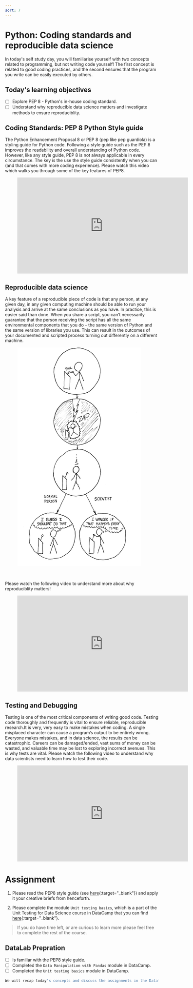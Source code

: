```yaml
---
sort: 7
---
```


# Python: Coding standards and reproducible data science

In today's self study day, you will familiarise yourself with two concepts related to programming, but not writing code yourself! The first concept is related to good coding practices, and the second ensures that the program you write can be easily executed by others.

## Today's learning objectives

- [ ] Explore PEP 8 - Python's in-house coding standard.
- [ ] Understand why reproducible data science matters and investigate methods to ensure reproduciblity.

## Coding Standards: PEP 8 Python Style guide

The Python Enhancement Proposal 8 or PEP 8 (pep like pep guardiola) is a styling guide for Python code. Following a style guide such as the PEP 8 improves the readability and overall understanding of Python code. However, like any style guide, PEP 8 is not always applicable in every circumstance. The key is the use the style guide consistently when you can (and that comes with more coding experience). Please watch this video which walks you through some of the key features of PEP8.

<!-- blank line -->
<figure class="video_container">
<iframe width="560" height="315" src="https://www.youtube.com/embed/Sm0wwmEwqpI" title="YouTube video player" frameborder="0" allow="accelerometer; autoplay; clipboard-write; encrypted-media; gyroscope; picture-in-picture" allowfullscreen></iframe>
</figure>
<!-- blank line -->

## Reproducible data science
A key feature of a reproducible piece of code is that any person, at any given day, in any given computing machine should be able to run your analysis and arrive at the same conclusions as you have. In practice, this is easier said than done. When you share a script, you can’t necessarily guarantee that the person receiving the script has all the same environmental components that you do – the same version of Python and the same version of libraries you use. This can result in the outcomes of your documented and scripted process turning out differently on a different machine.

<figure>
    <img src=".\assets\reproduce.PNG" />
</figure>
<br>

Please watch the following video to understand more about why reproduciblity matters!

<!-- blank line -->
<figure class="video_container">
<iframe width="560" height="315" src="https://www.youtube.com/embed/7KJdpxhmkAQ?controls=0" title="YouTube video player" frameborder="0" allow="accelerometer; autoplay; clipboard-write; encrypted-media; gyroscope; picture-in-picture" allowfullscreen></iframe>
</figure>
<!-- blank line -->

## Testing and Debugging

Testing is one of the most critical components of writing good code. Testing code thoroughly and frequently is vital to ensure reliable, reproducible research.It is very, very easy to make mistakes when coding. A single misplaced character can cause a program’s output to be entirely wrong.  Everyone makes mistakes, and in data science, the results can be catastrophic. Careers can be damaged/ended, vast sums of money can be wasted, and valuable time may be lost to exploring incorrect avenues. This is why tests are vital. Please watch the following video to understand why data scientists need to learn how to test their code.

<!-- blank line -->
<figure class="video_container">
<iframe width="560" height="315" src="https://www.youtube.com/embed/GEqM9uJi64Q" title="YouTube video player" frameborder="0" allow="accelerometer; autoplay; clipboard-write; encrypted-media; gyroscope; picture-in-picture" allowfullscreen></iframe>
</figure>
<!-- blank line -->

# Assignment

1. Please read the PEP8 style guide (see [here](https://pep8.org/){:target="_blank"}) and apply it your creative briefs from henceforth.

2. Please complete the module ```Unit testing basics```, which is a part of the Unit Testing for Data Science course in DataCamp that you can find [here](https://app.datacamp.com/learn/courses/unit-testing-for-data-science-in-python){:target="_blank"}.

> If you do have time left, or are curious to learn more please feel free to complete the rest of the course.

## DataLab Prepration

- [ ] Is familiar with the PEP8 style guide.
- [ ] Completed the ```Data Manipulation with Pandas``` module in DataCamp.
- [ ] Completed the ```Unit testing basics``` module in DataCamp.

```python
We will recap today's concepts and discuss the assignments in the Datalab!
```
